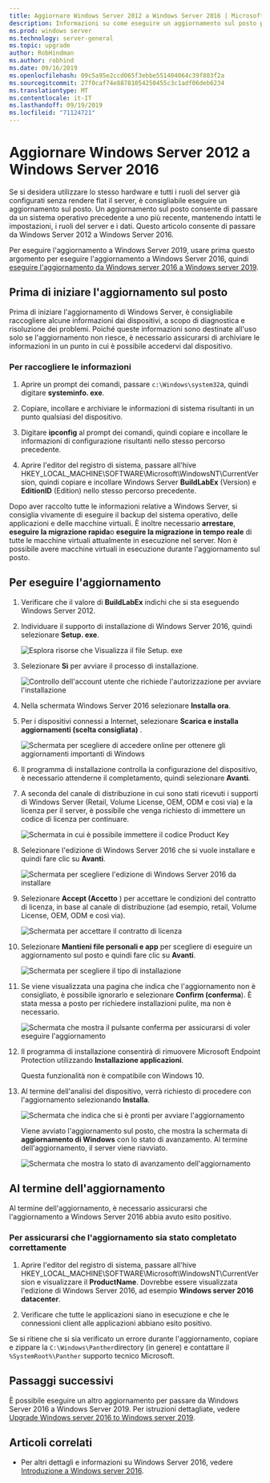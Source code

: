 ```yaml
---
title: Aggiornare Windows Server 2012 a Windows Server 2016 | Microsoft Docs
description: Informazioni su come eseguire un aggiornamento sul posto per passare da Windows Server 2012 a Windows Server 2016.
ms.prod: windows server
ms.technology: server-general
ms.topic: upgrade
author: RobHindman
ms.author: robhind
ms.date: 09/16/2019
ms.openlocfilehash: 09c5a95e2ccd065f3ebbe551404064c39f803f2a
ms.sourcegitcommit: 27f0caf74e88781054250455c3c1adf06deb6234
ms.translationtype: MT
ms.contentlocale: it-IT
ms.lasthandoff: 09/19/2019
ms.locfileid: "71124721"
---
```

# <a name="upgrade-windows-server-2012-to-windows-server-2016"></a>Aggiornare Windows Server 2012 a Windows Server 2016

Se si desidera utilizzare lo stesso hardware e tutti i ruoli del server già configurati senza rendere flat il server, è consigliabile eseguire un aggiornamento sul posto. Un aggiornamento sul posto consente di passare da un sistema operativo precedente a uno più recente, mantenendo intatti le impostazioni, i ruoli del server e i dati. Questo articolo consente di passare da Windows Server 2012 a Windows Server 2016.

Per eseguire l'aggiornamento a Windows Server 2019, usare prima questo argomento per eseguire l'aggiornamento a Windows Server 2016, quindi [eseguire l'aggiornamento da Windows server 2016 a Windows server 2019](upgrade-2016-to-2019.md).

## <a name="before-you-begin-your-in-place-upgrade"></a>Prima di iniziare l'aggiornamento sul posto

Prima di iniziare l'aggiornamento di Windows Server, è consigliabile raccogliere alcune informazioni dai dispositivi, a scopo di diagnostica e risoluzione dei problemi. Poiché queste informazioni sono destinate all'uso solo se l'aggiornamento non riesce, è necessario assicurarsi di archiviare le informazioni in un punto in cui è possibile accedervi dal dispositivo.

### <a name="to-collect-your-info"></a>Per raccogliere le informazioni

1. Aprire un prompt dei comandi, passare `c:\Windows\system32`a, quindi digitare **systeminfo. exe**.

2. Copiare, incollare e archiviare le informazioni di sistema risultanti in un punto qualsiasi del dispositivo.

3. Digitare **ipconfig** al prompt dei comandi, quindi copiare e incollare le informazioni di configurazione risultanti nello stesso percorso precedente.

4. Aprire l'editor del registro di sistema, passare all'hive HKEY_LOCAL_MACHINE\SOFTWARE\Microsoft\WindowsNT\CurrentVersion, quindi copiare e incollare Windows Server **BuildLabEx** (Version) e **EditionID** (Edition) nello stesso percorso precedente.

Dopo aver raccolto tutte le informazioni relative a Windows Server, si consiglia vivamente di eseguire il backup del sistema operativo, delle applicazioni e delle macchine virtuali. È inoltre necessario **arrestare**, **eseguire la migrazione rapida**o **eseguire la migrazione in tempo reale** di tutte le macchine virtuali attualmente in esecuzione nel server. Non è possibile avere macchine virtuali in esecuzione durante l'aggiornamento sul posto.

## <a name="to-perform-the-upgrade"></a>Per eseguire l'aggiornamento

1. Verificare che il valore di **BuildLabEx** indichi che si sta eseguendo Windows Server 2012.

2. Individuare il supporto di installazione di Windows Server 2016, quindi selezionare **Setup. exe**.

    ![Esplora risorse che Visualizza il file Setup. exe](media/upgrade-2012-2016/setup-2016.png)

3. Selezionare **Sì** per avviare il processo di installazione.

    ![Controllo dell'account utente che richiede l'autorizzazione per avviare l'installazione](media/upgrade-2012-2016/start-setup-uac-box.png)

4. Nella schermata Windows Server 2016 selezionare **Installa ora**.

5. Per i dispositivi connessi a Internet, selezionare **Scarica e installa aggiornamenti (scelta consigliata)** .

    ![Schermata per scegliere di accedere online per ottenere gli aggiornamenti importanti di Windows](media/upgrade-2012-2016/imp-updates-win-setup.png)

6. Il programma di installazione controlla la configurazione del dispositivo, è necessario attenderne il completamento, quindi selezionare **Avanti**.

7. A seconda del canale di distribuzione in cui sono stati ricevuti i supporti di Windows Server (Retail, Volume License, OEM, ODM e così via) e la licenza per il server, è possibile che venga richiesto di immettere un codice di licenza per continuare.

    ![Schermata in cui è possibile immettere il codice Product Key](media/upgrade-2012-2016/enter-product-key.png)

8. Selezionare l'edizione di Windows Server 2016 che si vuole installare e quindi fare clic su **Avanti**.

    ![Schermata per scegliere l'edizione di Windows Server 2016 da installare](media/upgrade-2012-2016/select-os-edition.png)

9. Selezionare **Accept (Accetto** ) per accettare le condizioni del contratto di licenza, in base al canale di distribuzione (ad esempio, retail, Volume License, OEM, ODM e così via).

    ![Schermata per accettare il contratto di licenza](media/upgrade-2012-2016/license-terms.png)

10. Selezionare **Mantieni file personali e app** per scegliere di eseguire un aggiornamento sul posto e quindi fare clic su **Avanti**.

    ![Schermata per scegliere il tipo di installazione](media/upgrade-2012-2016/choose-install-upgrade.png)

11. Se viene visualizzata una pagina che indica che l'aggiornamento non è consigliato, è possibile ignorarlo e selezionare **Confirm (conferma**). È stata messa a posto per richiedere installazioni pulite, ma non è necessario.

    ![Schermata che mostra il pulsante conferma per assicurarsi di voler eseguire l'aggiornamento](media/upgrade-2012-2016/confirm-upgrade-process.png)

12. Il programma di installazione consentirà di rimuovere Microsoft Endpoint Protection utilizzando **Installazione applicazioni**.

    Questa funzionalità non è compatibile con Windows 10.

13. Al termine dell'analisi del dispositivo, verrà richiesto di procedere con l'aggiornamento selezionando **Installa**.

    ![Schermata che indica che si è pronti per avviare l'aggiornamento](media/upgrade-2012-2016/ready-to-install.png)

    Viene avviato l'aggiornamento sul posto, che mostra la schermata di **aggiornamento di Windows** con lo stato di avanzamento. Al termine dell'aggiornamento, il server viene riavviato.

    ![Schermata che mostra lo stato di avanzamento dell'aggiornamento](media/upgrade-2012-2016/upgrading-windows-with-progress.png)

## <a name="after-your-upgrade-is-done"></a>Al termine dell'aggiornamento

Al termine dell'aggiornamento, è necessario assicurarsi che l'aggiornamento a Windows Server 2016 abbia avuto esito positivo.

### <a name="to-make-sure-your-upgrade-was-successful"></a>Per assicurarsi che l'aggiornamento sia stato completato correttamente

1. Aprire l'editor del registro di sistema, passare all'hive HKEY_LOCAL_MACHINE\SOFTWARE\Microsoft\WindowsNT\CurrentVersion e visualizzare il **ProductName**. Dovrebbe essere visualizzata l'edizione di Windows Server 2016, ad esempio **Windows server 2016 datacenter**.

2. Verificare che tutte le applicazioni siano in esecuzione e che le connessioni client alle applicazioni abbiano esito positivo.

Se si ritiene che si sia verificato un errore durante l'aggiornamento, copiare e zippare la `C:\Windows\Panther`directory (in genere) e contattare il `%SystemRoot%\Panther` supporto tecnico Microsoft.

## <a name="next-steps"></a>Passaggi successivi

È possibile eseguire un altro aggiornamento per passare da Windows Server 2016 a Windows Server 2019. Per istruzioni dettagliate, vedere [Upgrade Windows server 2016 to Windows server 2019](upgrade-2016-to-2019.md).

## <a name="related-articles"></a>Articoli correlati

- Per altri dettagli e informazioni su Windows Server 2016, vedere [Introduzione a Windows server 2016](https://docs.microsoft.com/windows-server/get-started/server-basics).